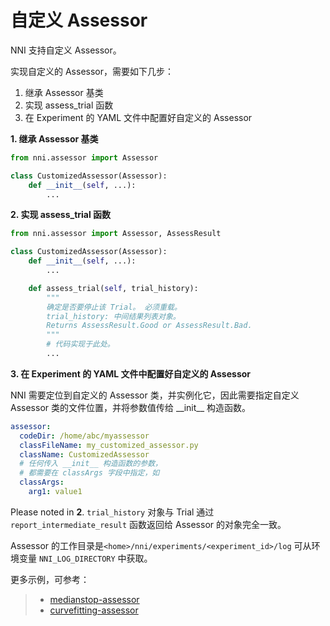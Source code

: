 # 自定义 Assessor

NNI 支持自定义 Assessor。

实现自定义的 Assessor，需要如下几步：

1. 继承 Assessor 基类
1. 实现 assess_trial 函数
1. 在 Experiment 的 YAML 文件中配置好自定义的 Assessor

**1. 继承 Assessor 基类**

```python
from nni.assessor import Assessor

class CustomizedAssessor(Assessor):
    def __init__(self, ...):
        ...
```

**2. 实现 assess_trial 函数**

```python
from nni.assessor import Assessor, AssessResult

class CustomizedAssessor(Assessor):
    def __init__(self, ...):
        ...

    def assess_trial(self, trial_history):
        """
        确定是否要停止该 Trial。 必须重载。
        trial_history: 中间结果列表对象。
        Returns AssessResult.Good or AssessResult.Bad.
        """
        # 代码实现于此处。
        ...
```

**3. 在 Experiment 的 YAML 文件中配置好自定义的 Assessor**

NNI 需要定位到自定义的 Assessor 类，并实例化它，因此需要指定自定义 Assessor 类的文件位置，并将参数值传给 \_\_init__ 构造函数。

```yaml
assessor:
  codeDir: /home/abc/myassessor
  classFileName: my_customized_assessor.py
  className: CustomizedAssessor
  # 任何传入 __init__ 构造函数的参数，
  # 都需要在 classArgs 字段中指定，如
  classArgs:
    arg1: value1
```

Please noted in **2**. `trial_history` 对象与 Trial 通过 `report_intermediate_result` 函数返回给 Assessor 的对象完全一致。

Assessor 的工作目录是`<home>/nni/experiments/<experiment_id>/log` 可从环境变量 `NNI_LOG_DIRECTORY` 中获取。

更多示例，可参考：
> * [medianstop-assessor](https://github.com/Microsoft/nni/tree/master/src/sdk/pynni/nni/medianstop_assessor)
> * [curvefitting-assessor](https://github.com/Microsoft/nni/tree/master/src/sdk/pynni/nni/curvefitting_assessor)